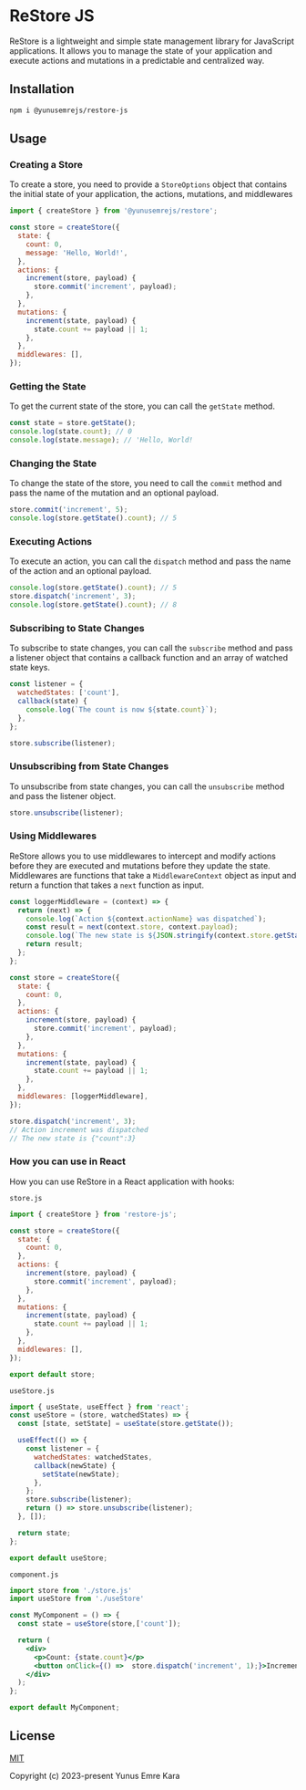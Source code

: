 # ReStore JS
ReStore is a lightweight and simple state management library for JavaScript applications. It allows you to manage the state of your application and execute actions and mutations in a predictable and centralized way.

## Installation

```bash
npm i @yunusemrejs/restore-js
```
## Usage

### Creating a Store
To create a store, you need to provide a `StoreOptions` object that contains the initial state of your application, the actions, mutations, and middlewares

```js
import { createStore } from '@yunusemrejs/restore';

const store = createStore({
  state: {
    count: 0,
    message: 'Hello, World!',
  },
  actions: {
    increment(store, payload) {
      store.commit('increment', payload);
    },
  },
  mutations: {
    increment(state, payload) {
      state.count += payload || 1;
    },
  },
  middlewares: [],
});
```
### Getting the State

To get the current state of the store, you can call the `getState` method.

```js
const state = store.getState();
console.log(state.count); // 0
console.log(state.message); // 'Hello, World!
```

### Changing the State

To change the state of the store, you need to call the `commit` method and pass the name of the mutation and an optional payload.
```js
store.commit('increment', 5);
console.log(store.getState().count); // 5
```

### Executing Actions

To execute an action, you can call the `dispatch` method and pass the name of the action and an optional payload.
```js
console.log(store.getState().count); // 5
store.dispatch('increment', 3);
console.log(store.getState().count); // 8
```

### Subscribing to State Changes

To subscribe to state changes, you can call the `subscribe` method and pass a listener object that contains a callback function and an array of watched state keys.

```js
const listener = {
  watchedStates: ['count'],
  callback(state) {
    console.log(`The count is now ${state.count}`);
  },
};

store.subscribe(listener);
```

### Unsubscribing from State Changes

To unsubscribe from state changes, you can call the `unsubscribe` method and pass the listener object.

```js
store.unsubscribe(listener);
```
### Using Middlewares

ReStore allows you to use middlewares to intercept and modify actions before they are executed and mutations before they update the state. Middlewares are functions that take a `MiddlewareContext` object as input and return a function that takes a `next` function as input.

```js
const loggerMiddleware = (context) => {
  return (next) => {
    console.log(`Action ${context.actionName} was dispatched`);
    const result = next(context.store, context.payload);
    console.log(`The new state is ${JSON.stringify(context.store.getState())}`);
    return result;
  };
};

const store = createStore({
  state: {
    count: 0,
  },
  actions: {
    increment(store, payload) {
      store.commit('increment', payload);
    },
  },
  mutations: {
    increment(state, payload) {
      state.count += payload || 1;
    },
  },
  middlewares: [loggerMiddleware],
});

store.dispatch('increment', 3);
// Action increment was dispatched
// The new state is {"count":3}
```
### How you can use in React
How you can use ReStore in a React application with hooks:

`store.js`
```jsx
import { createStore } from 'restore-js';

const store = createStore({
  state: {
    count: 0,
  },
  actions: {
    increment(store, payload) {
      store.commit('increment', payload);
    },
  },
  mutations: {
    increment(state, payload) {
      state.count += payload || 1;
    },
  },
  middlewares: [],
});

export default store;
```

`useStore.js`
```jsx
import { useState, useEffect } from 'react';
const useStore = (store, watchedStates) => {
  const [state, setState] = useState(store.getState());

  useEffect(() => {
    const listener = {
      watchedStates: watchedStates,
      callback(newState) {
        setState(newState);
      },
    };
    store.subscribe(listener);
    return () => store.unsubscribe(listener);
  }, []);

  return state;
};

export default useStore;
```

`component.js`
```jsx
import store from './store.js'
import useStore from './useStore'

const MyComponent = () => {
  const state = useStore(store,['count']);

  return (
    <div>
      <p>Count: {state.count}</p>
      <button onClick={() =>  store.dispatch('increment', 1);}>Increment</button>
    </div>
  );
};

export default MyComponent;
```

## License
[MIT](http://opensource.org/licenses/MIT)

Copyright (c) 2023-present Yunus Emre Kara
